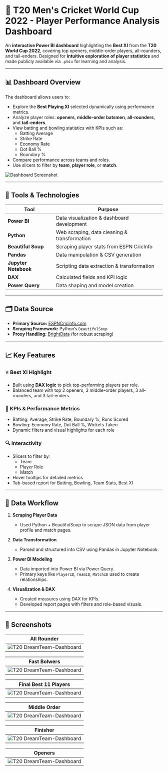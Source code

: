 # 🏏 T20 Men's Cricket World Cup 2022 - Player Performance Analysis Dashboard

An **interactive Power BI dashboard** highlighting the **Best XI** from the **T20 World Cup 2022**, covering top openers, middle-order players, all-rounders, and tail-enders. Designed for **intuitive exploration of player statistics** and made publicly available via `.pbix` for learning and analysis.

---

## 📊 Dashboard Overview

The dashboard allows users to:

- Explore the **Best Playing XI** selected dynamically using performance metrics.
- Analyze player roles: **openers**, **middle-order batsmen**, **all-rounders**, and **tail-enders**.
- View batting and bowling statistics with KPIs such as:
  - Batting Average
  - Strike Rate
  - Economy Rate
  - Dot Ball %
  - Boundary %
- Compare performance across teams and roles.
- Use slicers to filter by **team**, **player role**, or **match**.

![Dashboard Screenshot](images/dashboard.png) <!-- Replace with your actual image path -->

---

## 🔧 Tools & Technologies

| Tool             | Purpose                                     |
|------------------|---------------------------------------------|
| **Power BI**      | Data visualization & dashboard development  |
| **Python**        | Web scraping, data cleaning & transformation |
| **Beautiful Soup**| Scraping player stats from ESPN CricInfo    |
| **Pandas**        | Data manipulation & CSV generation          |
| **Jupyter Notebook** | Scripting data extraction & transformation |
| **DAX**           | Calculated fields and KPI logic             |
| **Power Query**   | Data shaping and model creation             |

---

## 🗂️ Data Source

- **Primary Source:** [ESPNCricinfo.com](https://www.espncricinfo.com/)
- **Scraping Framework:** Python’s `BeautifulSoup`
- **Proxy Handling:** [BrightData](https://brightdata.com/) (for robust scraping)

---

## 📈 Key Features

### ⭐ Best XI Highlight
- Built using **DAX logic** to pick top-performing players per role.
- Balanced team with top 2 openers, 3 middle-order players, 3 all-rounders, and 3 tail-enders.

### 📌 KPIs & Performance Metrics
- Batting: Average, Strike Rate, Boundary %, Runs Scored
- Bowling: Economy Rate, Dot Ball %, Wickets Taken
- Dynamic filters and visual highlights for each role

### 🔍 Interactivity
- Slicers to filter by:
  - Team
  - Player Role
  - Match
- Hover tooltips for detailed metrics
- Tab-based report for Batting, Bowling, Team Stats, Best XI

---

## 🧪 Data Workflow

1. **Scraping Player Data**
   - Used Python + BeautifulSoup to scrape JSON data from player profile and match pages.

2. **Data Transformation**
   - Parsed and structured into CSV using Pandas in Jupyter Notebook.

3. **Power BI Modeling**
   - Data imported into Power BI via Power Query.
   - Primary keys like `PlayerID`, `TeamID`, `MatchID` used to create relationships.

4. **Visualization & DAX**
   - Created measures using DAX for KPIs.
   - Developed report pages with filters and role-based visuals.

---
## 📸 Screenshots

| All Rounder |
| --------------- |
|![T20 DreamTeam-Dashboard](All_Rounder.png)|


| Fast Bolwers |
| --------------- |
|![T20 DreamTeam-Dashboard](Fast_Bowlers.png)|


| Final Best 11 Players |
| --------------- |
|![T20 DreamTeam-Dashboard](Final_11.png)|


| Middle Order |
 | --------------- |
|![T20 DreamTeam-Dashboard](Middle_Order.png)|


| Finisher |
 | --------------- |
|![T20 DreamTeam-Dashboard](Finisher.png)|


| Openers |
  | --------------- | 
|![T20 DreamTeam-Dashboard](Openers.png)|





